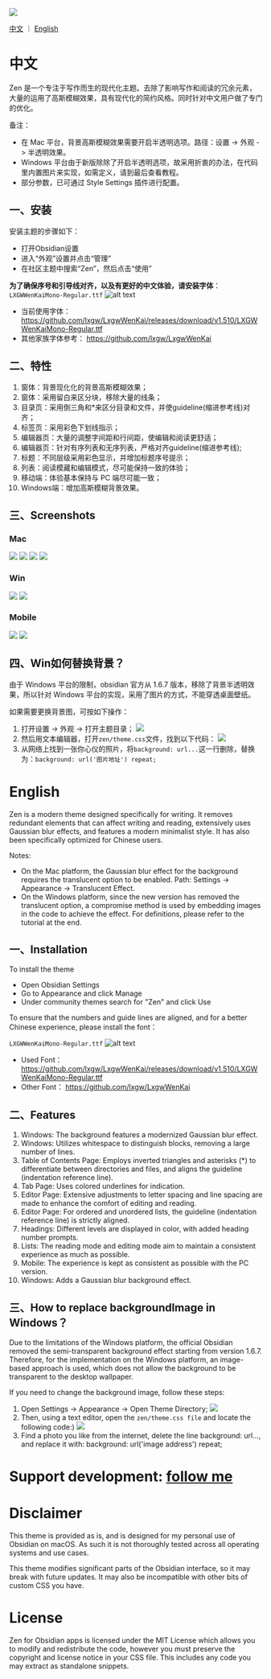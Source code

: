 ![](./screenshots/cover-dark-1.png)

[中文](#Chinese) ｜ [English](#English)


# <a id="Chinese">中文</a>
Zen 是一个专注于写作而生的现代化主题。去除了影响写作和阅读的冗余元素，大量的运用了高斯模糊效果，具有现代化的简约风格。同时针对中文用户做了专门的优化。

备注：
- 在 Mac 平台，背景高斯模糊效果需要开启半透明选项。路径：设置 -> 外观 -> 半透明效果。
- Windows 平台由于新版除除了开启半透明选项，故采用折衷的办法，在代码里内置图片来实现，如需定义，请到最后查看教程。
- 部分参数，已可通过 Style Settings 插件进行配置。

## 一、安装
安装主题的步骤如下：
- 打开Obsidian设置
- 进入“外观”设置并点击“管理”
- 在社区主题中搜索“Zen”，然后点击“使用”

**为了确保序号和引导线对齐，以及有更好的中文体验，请安装字体**：
`LXGWWenKaiMono-Regular.ttf`
![alt text](font-image.png)

- 当前使用字体：https://github.com/lxgw/LxgwWenKai/releases/download/v1.510/LXGWWenKaiMono-Regular.ttf
- 其他家族字体参考： https://github.com/lxgw/LxgwWenKai

## 二、特性
1. 窗体：背景现化化的背景高斯模糊效果；
2. 窗体：采用留白来区分块，移除大量的线条；
3. 目录页：采用倒三角和*来区分目录和文件，并使guideline(缩进参考线)对齐；
4. 标签页：采用彩色下划线指示；
5. 编辑器页：大量的调整字间距和行间距，使编辑和阅读更舒适；
6. 编辑器页：针对有序列表和无序列表，严格对齐guideline(缩进参考线);
7. 标题：不同层级采用彩色显示，并增加标题序号提示；
8. 列表：阅读模藏和编辑模式，尽可能保持一致的体验；
9. 移动端：体验基本保持与 PC 端尽可能一致；
10. Windows端：增加高斯模糊背景效果。

## 三、Screenshots
### Mac 
![](./screenshots/cover-dark-1.png)
![](./screenshots/cover-dark-2.png)
![](./screenshots/cover-dark-3.png)
![](./screenshots/cover-light-1.png)

### Win 
![](./screenshots/win-dark.png)
![](./screenshots/win-light.png)


### Mobile
![](./screenshots/mobile-1.png)
![](./screenshots/mobile-2.png)

## 四、Win如何替换背景？
由于 Windows 平台的限制，obsidian 官方从 1.6.7 版本，移除了背景半透明效果，所以针对 Windows 平台的实现，采用了图片的方式，不能穿透桌面壁纸。

如果需要更换背景图，可按如下操作：

1. 打开设置 -> 外观 -> 打开主题目录；
![](./screenshots/win-theme-folder.png)
2. 然后用文本编辑器，打开`zen/theme.css`文件，找到以下代码：
![](./screenshots/win-replace-bg.png)
3. 从网络上找到一张你心仪的照片，将`background: url...`这一行删除，替换为：`background: url('图片地址') repeat;`


# <a id="English">English</a>
Zen is a modern theme designed specifically for writing. It removes redundant elements that can affect writing and reading, extensively uses Gaussian blur effects, and features a modern minimalist style. It has also been specifically optimized for Chinese users.

Notes:
- On the Mac platform, the Gaussian blur effect for the background requires the translucent option to be enabled. Path: Settings -> Appearance -> Translucent Effect.
- On the Windows platform, since the new version has removed the translucent option, a compromise method is used by embedding images in the code to achieve the effect. For definitions, please refer to the tutorial at the end.


## 一、Installation
To install the theme

- Open Obsidian Settings 
- Go to Appearance and click Manage 
- Under community themes search for "Zen" and click Use

To ensure that the numbers and guide lines are aligned, and for a better Chinese experience, please install the font：

`LXGWWenKaiMono-Regular.ttf`
![alt text](font-image.png)

- Used Font：https://github.com/lxgw/LxgwWenKai/releases/download/v1.510/LXGWWenKaiMono-Regular.ttf
- Other Font： https://github.com/lxgw/LxgwWenKai


## 二、Features
1. Windows: The background features a modernized Gaussian blur effect.
2. Windows: Utilizes whitespace to distinguish blocks, removing a large number of lines.
3. Table of Contents Page: Employs inverted triangles and asterisks (*) to differentiate between directories and files, and aligns the guideline (indentation reference line).
4. Tab Page: Uses colored underlines for indication.
5. Editor Page: Extensive adjustments to letter spacing and line spacing are made to enhance the comfort of editing and reading.
6. Editor Page: For ordered and unordered lists, the guideline (indentation reference line) is strictly aligned.
7. Headings: Different levels are displayed in color, with added heading number prompts.
8. Lists: The reading mode and editing mode aim to maintain a consistent experience as much as possible.
9. Mobile: The experience is kept as consistent as possible with the PC version.
10. Windows: Adds a Gaussian blur background effect.


## 三、How to replace backgroundImage in Windows？

Due to the limitations of the Windows platform, the official Obsidian removed the semi-transparent background effect starting from version 1.6.7. Therefore, for the implementation on the Windows platform, an image-based approach is used, which does not allow the background to be transparent to the desktop wallpaper.

If you need to change the background image, follow these steps:

1. Open Settings -> Appearance -> Open Theme Directory;
![](./screenshots/win-theme-folder.png)
2. Then, using a text editor, open the `zen/theme.css file` and locate the following code:)
![](./screenshots/win-replace-bg.png)
3. Find a photo you like from the internet, delete the line background: url..., and replace it with: background: url('image address') repeat;


# **Support development:** [follow me](https://github.com/laughtmaker)

# Disclaimer

This theme is provided as is, and is designed for my personal use of Obsidian on macOS. As such it is not thoroughly tested across all operating systems and use cases.

This theme modifies significant parts of the Obsidian interface, so it may break with future updates. It may also be incompatible with other bits of custom CSS you have.

# License

Zen for Obsidian apps is licensed under the MIT License which allows you to modify and redistribute the code, however you must preserve the copyright and license notice in your CSS file. This includes any code you may extract as standalone snippets.

